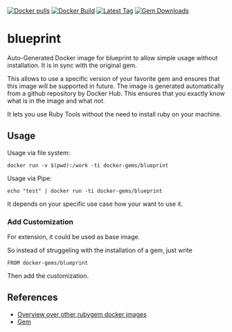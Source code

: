 [![Docker pulls](https://img.shields.io/docker/pulls/rubygem/blueprint.svg)](https://hub.docker.com/r/rubygem/blueprint/)
[![Docker Build](https://img.shields.io/docker/automated/rubygem/blueprint.svg)](https://hub.docker.com/r/rubygem/blueprint/)
[![Latest Tag](https://img.shields.io/github/tag/docker-rubygem/blueprint.svg)](https://hub.docker.com/r/rubygem/blueprint/)
[![Gem Downloads](https://img.shields.io/gem/dt/blueprint.svg)](https://rubygems.org/gems/blueprint/)
# blueprint

Auto-Generated Docker image for blueprint to allow simple usage without installation.
It is in sync with the original gem.

This allows to use a specific version of your favorite gem and ensures that this image will be supported in future.
The image is generated automatically from a github repository by Docker Hub.
This ensures that you exactly know what is in the image and what not.

It lets you use Ruby Tools without the need to install ruby on your machine.

## Usage

Usage via file system:

`docker run -v $(pwd):/work -ti docker-gems/blueprint`

Usage via Pipe:

`echo "test" | docker run -ti docker-gems/blueprint`

It depends on your specific use case how your want to use it.

### Add Customization

For extension, it could be used as base image.

So instead of struggeling with the installation of a gem, just write

`FROM docker-gems/blueprint`

Then add the customization.

## References

 - [Overview over other rubygem docker images](https://github.com/thinkbot/docker-rubygem)
 - [Gem](https://rubygems.org/gems/blueprint/)
